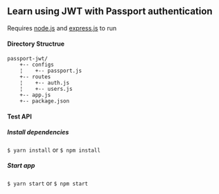 ## Learn using JWT with Passport authentication

Requires [node.js](https://nodejs.org/en/) and [express.js](https://expressjs.com/) to run

#### Directory Structrue
```
passport-jwt/
    +-- configs
    ¦    +-- passport.js
    +-- routes
    ¦    +-- auth.js
    ¦    +-- users.js
    +-- app.js
    +-- package.json
```

#### Test API
#####  Install dependencies
`$ yarn install` or  `$ npm install`

#####  Start app
`$ yarn start` or `$ npm start`